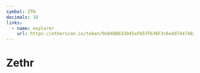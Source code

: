 ```yaml
---
symbol: ZTH
decimals: 18
links:
  - name: explorer
    url: https://etherscan.io/token/0xD48B633045af65fF636F3c6edd744748351E020D
---
```


# Zethr
